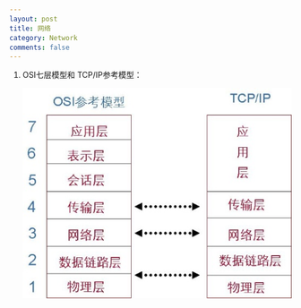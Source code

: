 ```yaml
---
layout: post
title: 网络
category: Network
comments: false
--- 
```

1. OSI七层模型和 TCP/IP参考模型：
 
	![对比关系图](/images/201509/ositcpip2.jpg "对比关系图")

